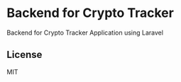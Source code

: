 # Backend for Crypto Tracker

Backend for Crypto Tracker Application using Laravel

License
----

MIT